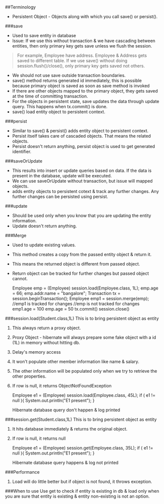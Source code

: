 ##Terminology
* Persistent Object - Objects along with which you call save() or persist().

###save
* Used to save entity in database
* Issue: If we use this without transaction & we have cascading between entities, then only primary key gets save unless we flush the session.

> For example, Employee have address. Employee & Address gets saved to different table. If we use save() without doing session.flush()/close(), only primary key gets saved not others.

* We should not use save outside transaction boundaries.
* save() method returns generated id immediately, this is possible because primary object is saved as soon as save method is invoked
* If there are other objects mapped to the primary object, they gets saved at the time of committing transaction.
* For the objects in persistent state, save updates the data through update query. This happens when tx.commit() is done.
* save() load entity object to persistent context.

###persist
* Similar to save() & persist() adds entity object to persistent context.
* Persist itself takes care of cascaded objects. That means the related objects.
* Persist doesn't return anything, persist object is used to get generated identifier.

###saveOrUpdate
* This results into insert or update queries based on data. If the data is present in the database, update will be executed.
* We can use saveOrUpdate without transaction, but issue will mapped objects.
* adds entity objects to persistent cotext & track any further changes. Any further changes can be persisted using persist.

###update
* Should be used only when you know that you are updating the entity information.
* Update doesn't return anything.

###Merge
* Used to update existing values.
* This method creates a copy from the passed entity object & return it.
* This means the returned object is different from passed object.
* Return object can be tracked for further changes but passed object cannot.

 
     Employee emp = (Employee) session.load(Employee.class, 1L);
     emp.age = 66;
     emp.addr.name = "bangalore";
     Transaction tx = session.beginTransaction();
     Employee emp1 = session.merge(emp);
     //emp1 is tracked for changes
     //emp is not tracked for changes
     emp1.age = 100
     emp.age = 50
     tx.commit()
     session.close()


###session.load(Student.class,1L)
This is to bring persistent object as entity
1. This always return a proxy object.
2. Proxy Object - hibernate will always prepare some fake object with a id (1L) in memory without hitting db.
3. Delay's memory access
4. It won't populate other member information like name & salary.
5. The other information will be populated only when we try to retrieve the other properties.
6. If row is null, it returns ObjectNotFoundException

     Employee e1 = (Employee) session.load(Employee.class, 45L);
     if ( e1  !=  null ){
	System.out.println("E1 present");
     }
     
     Hibernate database query don't happen & log printed 
     

###session.get(Student.class,1L)
This is to bring persistent object as entity
1. It hits database immediately & returns the original object.
2. If row is null, it returns null 

    Employee e1 = (Employee) session.get(Employee.class, 35L);
    if ( e1  !=  null ){
	System.out.println("E1 present");
    }

    Hibernate database query happens & log not printed

###Performance
1. Load will do little better but if object is not found, it throws exception.

###When to use
Use get to check if entity is existing in db & load only when you are sure that entity is existing & entity non-existing is not an option.
 
  
